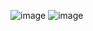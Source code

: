 
![image](https://github.com/user-attachments/assets/ebd8446e-7f79-41f7-891f-bdf27f6cc750)
![image](https://github.com/user-attachments/assets/38aa7907-0124-4a22-a1f6-fcb7a1d477b3)
